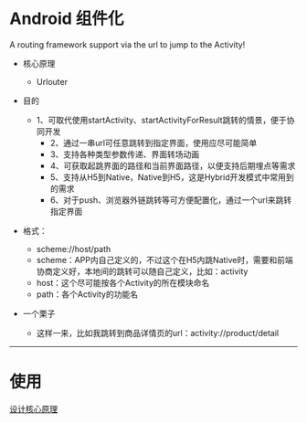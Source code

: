 # Android 组件化

A routing framework support via the url to jump to the Activity!

*	核心原理
	*	Urlouter

*	目的
	*	1、可取代使用startActivity、startActivityForResult跳转的情景，便于协同开发
    	*	2、通过一串url可任意跳转到指定界面，使用应尽可能简单
    	*	3、支持各种类型参数传递、界面转场动画
    	*	4、可获取起跳界面的路径和当前界面路径，以便支持后期埋点等需求
    	*	5、支持从H5到Native，Native到H5，这是Hybrid开发模式中常用到的需求
    	*	6、对于push、浏览器外链跳转等可方便配置化，通过一个url来跳转指定界面

*	格式：
	*	scheme://host/path
	*	scheme：APP内自己定义的，不过这个在H5内跳Native时，需要和前端协商定义好，本地间的跳转可以随自己定义，比如：activity
	*	host：这个尽可能按各个Activity的所在模块命名
	*	path：各个Activity的功能名

*	一个栗子
	*	这样一来，比如我跳转到商品详情页的url：activity://product/detail

----

# 使用
[设计核心原理](http://zhengxiaoyong.me/2016/04/24/UrlRouter%E8%B7%AF%E7%94%B1%E6%A1%86%E6%9E%B6%E7%9A%84%E8%AE%BE%E8%AE%A1/)

